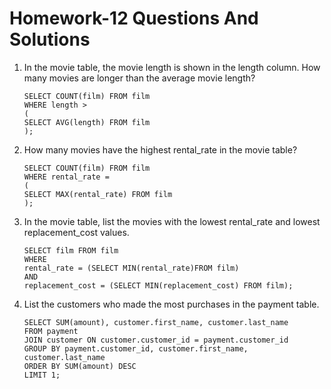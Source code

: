 # Homework-12 Questions And Solutions

1. In the movie table, the movie length is shown in the length column. How many movies are longer than the average movie length?

    ```
    SELECT COUNT(film) FROM film 
    WHERE length > 
    (
    SELECT AVG(length) FROM film
    );
    ```

2. How many movies have the highest rental_rate in the movie table?

    ```
    SELECT COUNT(film) FROM film 
    WHERE rental_rate = 
    (
    SELECT MAX(rental_rate) FROM film
    );
    ```

3. In the movie table, list the movies with the lowest rental_rate and lowest replacement_cost values.

    ```
    SELECT film FROM film
    WHERE 
    rental_rate = (SELECT MIN(rental_rate)FROM film) 
    AND 
    replacement_cost = (SELECT MIN(replacement_cost) FROM film);
    ```

4. List the customers who made the most purchases in the payment table.

    ```
    SELECT SUM(amount), customer.first_name, customer.last_name
    FROM payment 
    JOIN customer ON customer.customer_id = payment.customer_id
    GROUP BY payment.customer_id, customer.first_name, customer.last_name
    ORDER BY SUM(amount) DESC
    LIMIT 1;
    ```
